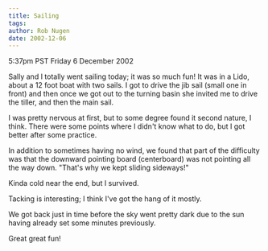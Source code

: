 ```yaml
---
title: Sailing
tags: 
author: Rob Nugen
date: 2002-12-06
---
```


<p class=date>5:37pm PST Friday 6 December 2002</p>

<p>Sally and I totally went sailing today; it was so much fun!  It was
in a Lido, about a 12 foot boat with two sails.  I got to drive the
jib sail (small one in front) and then once we got out to the turning
basin she invited me to drive the tiller, and then the main sail.</p>

<p>I was pretty nervous at first, but to some degree found it second
nature, I think.  There were some points where I didn't know what to
do, but I got better after some practice.</p>

<p>In addition to sometimes having no wind, we found that part of the
difficulty was that the downward pointing board (centerboard) was not
pointing all the way down.  "That's why we kept sliding sideways!"</p>

<p>Kinda cold near the end, but I survived.</p>

<p>Tacking is interesting; I think I've got the hang of it mostly.</p>

<p>We got back just in time before the sky went pretty dark due to the
sun having already set some minutes previously.</p>

<p>Great great fun!</p>
